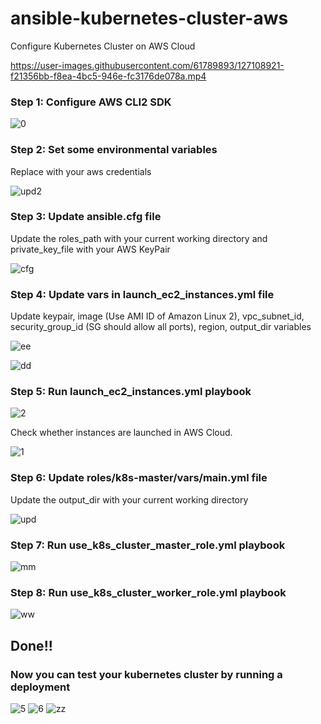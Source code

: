# ansible-kubernetes-cluster-aws
Configure Kubernetes Cluster on AWS Cloud



https://user-images.githubusercontent.com/61789893/127108921-f21356bb-f8ea-4bc5-946e-fc3176de078a.mp4




### Step 1: Configure AWS CLI2 SDK
![0](https://user-images.githubusercontent.com/61789893/126860834-8f4bf522-0c1f-4cba-b6d4-6a185033701f.png)

### Step 2: Set some environmental variables
Replace with your aws credentials

![upd2](https://user-images.githubusercontent.com/61789893/126860849-2cdf5038-85d6-474f-a66b-269bdcf00b9d.png)

### Step 3: Update ansible.cfg file
Update the roles_path with your current working directory and private_key_file with your AWS KeyPair

![cfg](https://user-images.githubusercontent.com/61789893/126860884-741cdecf-dbe7-49e1-b7d8-b5cbae55743a.png)

### Step 4: Update vars in launch_ec2_instances.yml file
Update keypair, image (Use AMI ID of Amazon Linux 2), vpc_subnet_id, security_group_id (SG should allow all ports), region, output_dir variables

![ee](https://user-images.githubusercontent.com/61789893/126861120-8d52f03f-4e77-4b5e-8f9d-45e35a3f331a.png)

![dd](https://user-images.githubusercontent.com/61789893/126861124-7c06530b-8c1d-4342-a2ce-38d98dc3cff6.png)

### Step 5: Run launch_ec2_instances.yml playbook
![2](https://user-images.githubusercontent.com/61789893/126861205-c85d1bad-f6d5-4e17-aade-ba1b7cae9773.png)

Check whether instances are launched in AWS Cloud.

![1](https://user-images.githubusercontent.com/61789893/126861226-8de7f399-851e-475c-a35b-d9d5f642dcce.png)

### Step 6: Update roles/k8s-master/vars/main.yml file
Update the output_dir with your current working directory

![upd](https://user-images.githubusercontent.com/61789893/126861263-262b58c4-76b6-4aba-a012-757082d89dec.png)

### Step 7: Run use_k8s_cluster_master_role.yml playbook
![mm](https://user-images.githubusercontent.com/61789893/126861378-21cf56b9-33fb-43cc-8a22-a84e02f78e24.png)

### Step 8: Run use_k8s_cluster_worker_role.yml playbook
![ww](https://user-images.githubusercontent.com/61789893/126861482-37c4560e-c6fc-4727-8d95-f559af3db5bc.png)

## Done!! 

### Now you can test your kubernetes cluster by running a deployment
![5](https://user-images.githubusercontent.com/61789893/126861535-015f8af5-8266-4272-8099-af6dd1705610.png)
![6](https://user-images.githubusercontent.com/61789893/126861540-3f29563f-b3df-42c2-b4dd-74af2ab02b8e.png)
![zz](https://user-images.githubusercontent.com/61789893/126861547-65957df8-a749-4ddc-ac47-ef873ce0a1ce.png)







